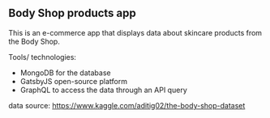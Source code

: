 ## Body Shop products app

This is an e-commerce app that displays data about skincare products from the Body Shop.

Tools/ technologies:
- MongoDB for the database
- GatsbyJS open-source platform
- GraphQL to access the data through an API query

data source: https://www.kaggle.com/aditig02/the-body-shop-dataset
